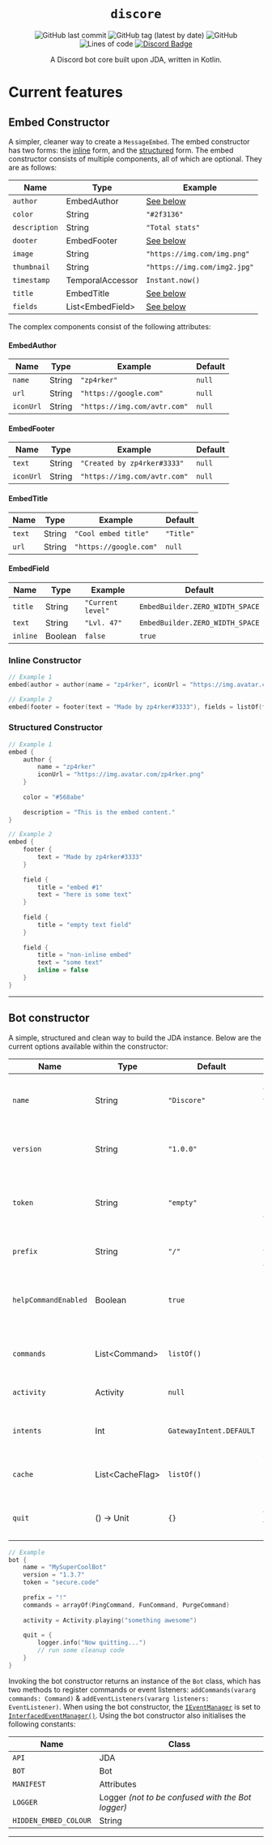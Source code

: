 <div align="center">

# `discore`

![GitHub last commit](https://img.shields.io/github/last-commit/zp4rker/discore?style=flat)
![GitHub tag (latest by date)](https://img.shields.io/github/v/tag/zp4rker/discore?label=current+version&style=flat)
![GitHub](https://img.shields.io/github/license/zp4rker/discore?style=flat)
![Lines of code](https://img.shields.io/tokei/lines/github/zp4rker/discore?style=flat)
[![Discord Badge](https://discordapp.com/api/guilds/647312158832721934/widget.png)](https://zp4rker.com/discord)

A Discord bot core built upon JDA, written in Kotlin.

</div>

# Current features

## Embed Constructor

A simpler, cleaner way to create a `MessageEmbed`. The embed constructor has two forms: the [inline](#inline-constructor) form, and the [structured](#structured-constructor) form. The embed constructor consists of multiple components, all of which are optional. They are as follows:

| Name          | Type              | Example
| ---           | ---               | ---
| `author`      | EmbedAuthor       | [See below](#embedauthor)
| `color`       | String            | `"#2f3136"`
| `description` | String            | `"Total stats"`
| `dooter`      | EmbedFooter       | [See below](#embedfooter)
| `image`       | String            | `"https://img.com/img.png"`
| `thumbnail`   | String            | `"https://img.com/img2.jpg"`
| `timestamp`   | TemporalAccessor  | `Instant.now()`
| `title`       | EmbedTitle        | [See below](#embedtitle)
| `fields`      | List\<EmbedField> | [See below](#embedfield)

The complex components consist of the following attributes:

#### EmbedAuthor

| Name      | Type      | Example                       | Default
| ---       | ---       | ---                           | ---
| `name`    | String    | `"zp4rker"`                   | `null`
| `url`     | String    | `"https://google.com"`        | `null`
| `iconUrl` | String    | `"https://img.com/avtr.com"`  | `null`

#### EmbedFooter

| Name      | Type      | Example                       | Default
| ---       | ---       | ---                           | ---
| `text`    | String    | `"Created by zp4rker#3333"`   | `null`
| `iconUrl` | String    | `"https://img.com/avtr.com"`  | `null`

#### EmbedTitle

| Name      | Type      | Example                       | Default
| ---       | ---       | ---                           | ---
| `text`    | String    | `"Cool embed title"`          | `"Title"`
| `url`     | String    | `"https://google.com"`        | `null`

#### EmbedField

| Name      | Type      | Example                       | Default
| ---       | ---       | ---                           | ---
| `title`   | String    | `"Current level"`             | `EmbedBuilder.ZERO_WIDTH_SPACE`
| `text`    | String    | `"Lvl. 47"`                   | `EmbedBuilder.ZERO_WIDTH_SPACE`
| `inline`  | Boolean   | `false`                       | `true`

### Inline Constructor

```kotlin
// Example 1
embed(author = author(name = "zp4rker", iconUrl = "https://img.avatar.com/zp4rker.png"), color = "#568abe", description = "This the embed content.")

// Example 2
embed(footer = footer(text = "Made by zp4rker#3333"), fields = listOf(field(title = "embed #1", text = "here is some text"), field(title = "empty text field"), field(title = "non-inline embed", text = "some text", inline = false)))
```

### Structured Constructor

```kotlin
// Example 1
embed {
    author {
        name = "zp4rker"
        iconUrl = "https://img.avatar.com/zp4rker.png"
    }
    
    color = "#568abe"
    
    description = "This is the embed content."
}

// Example 2
embed {
    footer {
        text = "Made by zp4rker#3333"
    }
    
    field {
        title = "embed #1"
        text = "here is some text"
    }
    
    field {
        title = "empty text field"
    }
    
    field {
        title = "non-inline embed"
        text = "some text"
        inline = false
    }
}
```

---

## Bot constructor

A simple, structured and clean way to build the JDA instance. Below are the current options available within the constructor:

| Name                  | Type              | Default                   | Description
| ---                   | ---               | ---                       | ---
| `name`                | String            | `"Discore"`               | The name of the bot, used for the default logger.
| `version`             | String            | `"1.0.0"`                 | The bot's version, used in log outputs.
| `token`               | String            | `"empty"`                 | The Discord bot token, used to authenticate the bot. **Required**
| `prefix`              | String            | `"/"`                     | The prefix for the [command handler](#command-handler).
| `helpCommandEnabled`  | Boolean           | `true`                    | Whether or not the default help command should be registered.
| `commands`            | List\<Command>    | `listOf()`                | The list of commands to register on startup.
| `activity`            | Activity          | `null`                    | The activity/status of the bot.
| `intents`             | Int               | `GatewayIntent.DEFAULT`   | The gateway intents the bot should start with.
| `cache`               | List\<CacheFlag>  | `listOf()`                | Whether or not cache should be enabled.
| `quit`                | () -> Unit        | `{}`                      | The function to run when the bot is quitting.

```kotlin
// Example
bot {
    name = "MySuperCoolBot"
    version = "1.3.7"
    token = "secure.code"
    
    prefix = "!"
    commands = arrayOf(PingCommand, FunCommand, PurgeCommand)
    
    activity = Activity.playing("something awesome")
    
    quit = {
        logger.info("Now quitting...")
        // run some cleanup code
    }
}
```

Invoking the bot constructor returns an instance of the `Bot` class, which has two methods to register commands or event listeners: `addCommands(vararg commands: Command)` & `addEventListeners(vararg listeners: EventListener)`. When using the bot constructor, the [`IEventManager`](https://ci.dv8tion.net/job/JDA/javadoc/net/dv8tion/jda/api/hooks/IEventManager.html) is set to [`InterfacedEventManager()`](https://ci.dv8tion.net/job/JDA/javadoc/net/dv8tion/jda/api/hooks/InterfacedEventManager.html). Using the bot constructor also initialises the following constants:

| Name                  | Class
| ---                   | ---
| `API`                 | JDA
| `BOT`                 | Bot
| `MANIFEST`            | Attributes
| `LOGGER`              | Logger _(not to be confused with the Bot logger)_
| `HIDDEN_EMBED_COLOUR` | String

---